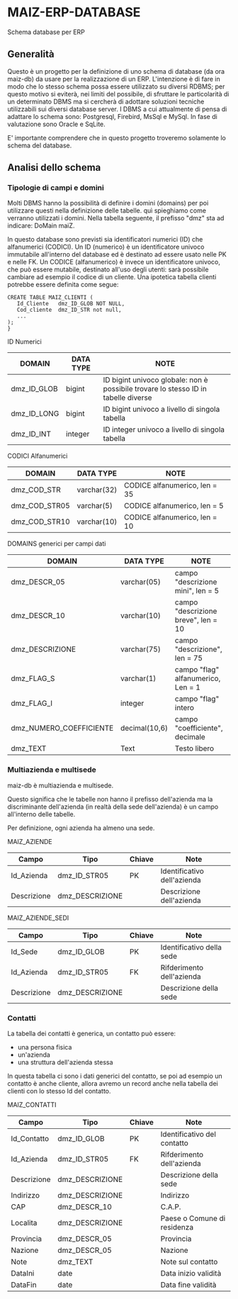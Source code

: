 # MAIZ-ERP-DATABASE

Schema database per ERP


## Generalità

Questo è un progetto per la definizione di uno schema di database (da ora maiz-db) da usare per la realizzazione di un ERP.
L'intenzione è di fare in modo che lo stesso schema possa essere utilizzato su diversi RDBMS; per questo motivo si eviterà, nei limiti del possibile, di sfruttare le particolarità di un determinato DBMS ma si cercherà di adottare soluzioni tecniche utilizzabili sui diversi database server.
I DBMS a cui attualmente di pensa di adattare lo schema sono: Postgresql, Firebird, MsSql e MySql.
In fase di valutazione sono Oracle e SqLite.

E' importante comprendere che in questo progetto troveremo solamente lo schema del database.


## Analisi dello schema

### Tipologie di campi e domini

Molti DBMS hanno la possibilità di definire i domini (domains) per poi utilizzare questi nella definizione delle tabelle.
quì spieghiamo come verranno utilizzati i domini.
Nella tabella seguente, il prefisso "dmz" sta ad indicare: DoMain maiZ.

In questo database sono previsti sia identificatori numerici (ID) che alfanumerici (CODICI).
Un ID (numerico) è un identificatore univoco immutabile all'interno del database ed è destinato ad essere usato nelle PK e nelle FK.
Un CODICE (alfanumerico) è invece un identificatore univoco, che può essere mutabile, destinato all'uso degli utenti: sarà possibile cambiare ad esempio il codice di un cliente.
Una ipotetica tabella clienti potrebbe essere definita come segue:

```
CREATE TABLE MAIZ_CLIENTI (
   Id_Cliente   dmz_ID_GLOB NOT NULL,
   Cod_cliente  dmz_ID_STR not null,
   ...
);
}
```


ID Numerici

| DOMAIN      | DATA TYPE | NOTE                                                         |
| ----------- | --------- | ------------------------------------------------------------ |
| dmz_ID_GLOB | bigint    | ID bigint univoco globale: non è possibile trovare lo stesso ID in tabelle diverse |
| dmz_ID_LONG | bigint    | ID bigint univoco a livello di singola tabella               |
| dmz_ID_INT  | integer   | ID integer univoco a livello di singola tabella              |



CODICI Alfanumerici

| DOMAIN        | DATA TYPE   | NOTE                          |
| ------------- | ----------- | ----------------------------- |
| dmz_COD_STR   | varchar(32) | CODICE alfanumerico, len = 35 |
| dmz_COD_STR05 | varchar(5)  | CODICE alfanumerico, len =  5 |
| dmz_COD_STR10 | varchar(10) | CODICE alfanumerico, len = 10 |



DOMAINS generici per campi dati

| DOMAIN                  | DATA TYPE     | NOTE                                |
| ----------------------- | ------------- | ----------------------------------- |
| dmz_DESCR_05            | varchar(05)   | campo "descrizione mini", len =  5  |
| dmz_DESCR_10            | varchar(10)   | campo "descrizione breve", len = 10 |
| dmz_DESCRIZIONE         | varchar(75)   | campo "descrizione", len = 75       |
| dmz_FLAG_S              | varchar(1)    | campo "flag" alfanumerico, Len = 1  |
| dmz_FLAG_I              | integer       | campo "flag" intero                 |
| dmz_NUMERO_COEFFICIENTE | decimal(10,6) | campo "coefficiente", decimale      |
| dmz_TEXT                | Text          | Testo libero                        |



### Multiazienda e multisede

maiz-db è multiazienda e multisede.

Questo significa che le tabelle non hanno il prefisso dell'azienda ma la discriminante dell'azienda (in realtà della sede dell'azienda) è un campo all'interno delle tabelle. 

Per definizione, ogni azienda ha almeno una sede.



MAIZ_AZIENDE

| Campo       | Tipo            | Chiave | Note                        |
| ----------- | --------------- | ------ | --------------------------- |
| Id_Azienda  | dmz_ID_STR05    | PK     | Identificativo dell'azienda |
| Descrizione | dmz_DESCRIZIONE |        | Descrizione dell'azienda    |



MAIZ_AZIENDE_SEDI

| Campo       | Tipo            | Chiave | Note                      |
| ----------- | --------------- | ------ | ------------------------- |
| Id_Sede     | dmz_ID_GLOB     | PK     | Identificativo della sede |
| Id_Azienda  | dmz_ID_STR05    | FK     | Rifderimento dell'azienda |
| Descrizione | dmz_DESCRIZIONE |        | Descrizione della sede    |



### Contatti

La tabella dei contatti è generica, un contatto può essere:

- una persona fisica
- un'azienda
- una struttura dell'azienda stessa

In questa tabella ci sono i dati generici del contatto, se poi ad esempio un contatto è anche cliente, allora avremo un record anche nella tabella dei clienti con lo stesso Id del contatto.

MAIZ_CONTATTI

| Campo       | Tipo            | Chiave | Note                        |
| ----------- | --------------- | ------ | --------------------------- |
| Id_Contatto | dmz_ID_GLOB     | PK     | Identificativo del contatto |
| Id_Azienda  | dmz_ID_STR05    | FK     | Rifderimento dell'azienda   |
| Descrizione | dmz_DESCRIZIONE |        | Descrizione della sede      |
| Indirizzo   | dmz_DESCRIZIONE |        | Indirizzo                   |
| CAP         | dmz_DESCR_10    |        | C.A.P.                      |
| Localita    | dmz_DESCRIZIONE |        | Paese o Comune di residenza |
| Provincia   | dmz_DESCR_05    |        | Provincia                   |
| Nazione     | dmz_DESCR_05    |        | Nazione                     |
| Note        | dmz_TEXT        |        | Note sul contatto           |
| DataIni     | date            |        | Data inizio validità        |
| DataFin     | date            |        | Data fine validità          |




